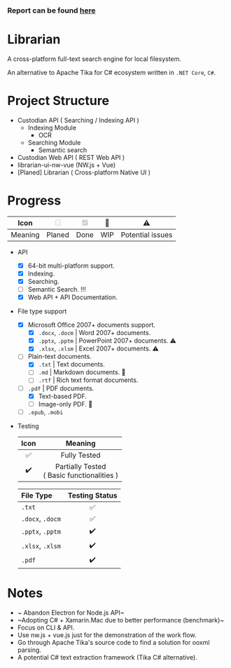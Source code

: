 ### Report can be found [here](./Report.md)
# Librarian

A cross-platform full-text search engine for local filesystem.

An alternative to Apache Tika for C# ecosystem written in `.NET Core`, `C#`.

# Project Structure
- Custodian API ( Searching / Indexing API )
  - Indexing Module
    - OCR
  - Searching Module
    - Semantic search
- Custodian Web API ( REST Web API )
- librarian-ui-nw-vue (NW.js + Vue)
- [Planed] Librarian ( Cross-platform Native UI )

# Progress
|  Icon   | <input type="checkbox" disabled /> | <input type="checkbox" disabled checked /> | :construction: |    :warning:     |
| :-----: | :--------------------------------: | :----------------------------------------: | :------------: | :--------------: |
| Meaning |               Planed               |                    Done                    |      WIP       | Potential issues |

- API
  - [x] 64-bit multi-platform support.
  - [x] Indexing.
  - [x] Searching.
  - [ ] Semantic Search. !!!
  - [x] Web API + API Documentation.

- File type support
  - [x] Microsoft Office 2007+ documents support.
    - [x] `.docx`, `.docm` | Word 2007+ documents.
    - [x] `.pptx`, `.pptm` | PowerPoint 2007+ documents. :warning:
    - [x] `.xlsx`, `.xlsm` | Excel 2007+ documents. :warning:
  - [ ] Plain-text documents.
    - [x] `.txt` | Text documents.
    - [ ] `.md` | Markdown documents. :construction:
    - [ ] `.rtf` | Rich text format documents.
  - [ ] `.pdf` | PDF documents.
    - [x] Text-based PDF.
    - [ ] Image-only PDF. :construction:
  - [ ] `.epub`, `.mobi`
- Testing

  |        Icon        |                    Meaning                     |
  | :----------------: | :--------------------------------------------: |
  | :white_check_mark: |                  Fully Tested                  |
  | :heavy_check_mark: | Partially Tested<br/>( Basic functionalities ) |


  | File Type        |   Testing Status   |
  | :--------------- | :----------------: |
  | `.txt`           | :white_check_mark: |
  | `.docx`, `.docm` | :white_check_mark: |
  | `.pptx`, `.pptm` | :heavy_check_mark: |
  | `.xlsx`, `.xlsm` | :heavy_check_mark: |
  | `.pdf`           | :heavy_check_mark: |




# Notes
- ~ Abandon Electron for Node.js API~
- ~Adopting C# + Xamarin.Mac due to better performance (benchmark)~
- Focus on CLI & API.
- Use nw.js + vue.js just for the demonstration of the work flow.
- Go through Apache Tika's source code to find a solution for ooxml parsing.
- A potential C# text extraction framework (Tika C# alternative).




